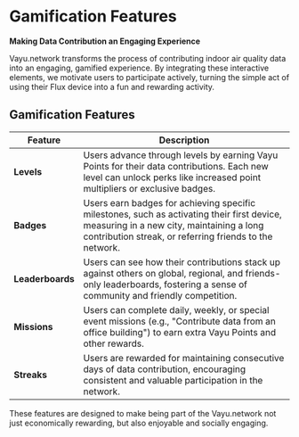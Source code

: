 # Gamification Features

**Making Data Contribution an Engaging Experience**

Vayu.network transforms the process of contributing indoor air quality data into an engaging, gamified experience. By integrating these interactive elements, we motivate users to participate actively, turning the simple act of using their Flux device into a fun and rewarding activity.

## Gamification Features

| Feature | Description |
| --- | --- |
| **Levels** | Users advance through levels by earning Vayu Points for their data contributions. Each new level can unlock perks like increased point multipliers or exclusive badges. |
| **Badges** | Users earn badges for achieving specific milestones, such as activating their first device, measuring in a new city, maintaining a long contribution streak, or referring friends to the network. |
| **Leaderboards** | Users can see how their contributions stack up against others on global, regional, and friends-only leaderboards, fostering a sense of community and friendly competition. |
| **Missions** | Users can complete daily, weekly, or special event missions (e.g., "Contribute data from an office building") to earn extra Vayu Points and other rewards. |
| **Streaks** | Users are rewarded for maintaining consecutive days of data contribution, encouraging consistent and valuable participation in the network. |

These features are designed to make being part of the Vayu.network not just economically rewarding, but also enjoyable and socially engaging. 